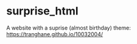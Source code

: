# surprise_html
A website with a suprise (almost birthday) theme: https://tranghane.github.io/10032004/   
  
 
 
 
  
 
